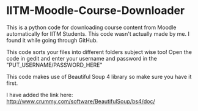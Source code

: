 # IITM-Moodle-Course-Downloader
This is a python code for downloading course content from Moodle automatically for IITM Students. This code wasn't actually made by me. I found it while going through GitHub.

This code sorts your files into different folders subject wise too!
Open the code in gedit and enter your username and password in the "PUT_USERNAME/PASSWORD_HERE"

This code makes use of Beautiful Soup 4 library so make sure you have it first.

I have added the link here:
http://www.crummy.com/software/BeautifulSoup/bs4/doc/
